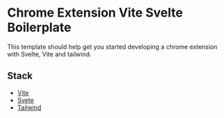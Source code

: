 # Chrome Extension Vite Svelte Boilerplate

This template should help get you started developing a chrome extension with Svelte, Vite and tailwind.

## Stack

- [Vite](https://vitejs.dev/)
- [Svete](https://svelte.dev/)
- [Tailwind](https://tailwindcss.com/)






